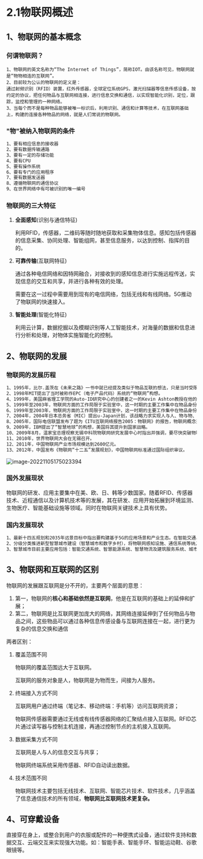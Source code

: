 # 2.1物联网概述

## 1、物联网的基本概念

### 何谓物联网？

```
1、物联网的英文名称为“The Internet of Things”，简称IOT。由该名称可见，物联网就是“物物相连的互联网”。
2、目前较为公认的物联网的定义是：
通过射频识别（RFID）装置，红外传感器，全球定位系统GPS，激光扫描器等信息传感设备，按约定的协议，把任何物品与互联网相连接，进行信息交换和通信，以实现智能化识别，定位，跟踪，监控和管理的一种网络。
3、当每个而不是每种物品能够被唯一标识后，利用识别、通信和计算等技术，在互联网基础上，构建的连接各种物品的网络，就是人们常说的物联网。
```

### "物"被纳入物联网的条件

```tex
1、要有相应信息的接收器
2、要有数据传输通路
3、要有一定的存储功能
4、要有CPU
5、要有操作系统
6、要有专门的应用程序
7、要有数据发送器
8、遵循物联网的通信协议
9、在世界网络中有可被识别的唯一编号
```

### 物联网的三大特征

1. **全面感知**(识别与通信特征)

   利用RFID，传感器，二维码等随时随地获取和采集物体信息。感知包括传感器的信息采集、协同处理、智能组网，甚至信息服务，以达到控制、指挥的目的。

2. **可靠传输**(互联网特征)

   通过各种电信网络和因特网融合，对接收到的感知信息进行实施远程传送，实现信息的交互和共享，并进行各种有效的处理。

   需要在这一过程中需要用到现有的电信网络，包括无线和有线网络。5G推动了物联网的快速接入。

3. **智能处理**(智能化特征)

   利用云计算，数据挖掘以及模糊识别等人工智能技术，对海量的数据和信息进行分析和处理，对物体实施智能化的控制。

## 2、物联网的发展

### 物联网的发展历程

```tex
1、1995年，比尔.盖茨在《未来之路》一书中就已经提及类似于物品互联的想法，只是当时受限于无线网络、硬件及传感设备的发展，并未受到重视。
2、1998年MIT提出了当时被称作EPC（电子产品代码）系统的“物联网”构想。
4、1999年，美国麻省理工学院的Auto-ID研究中心的创建者之一的Kevin Ashton教授在他的一个报告中首次使用了“Internet of Things”这个词语。主要是建立在物品编码、RFID技术和互联网的基础上。
5、1999年至2003年，物联网方面的工作局限于实验室中，这一时期的主要工作集中在物品身份的自动识别，如何减少识别错误和提高识别效率是关注的重点。
6、1999年至2003年，物联网方面的工作局限于实验室中，这一时期的主要工作集中在物品身份的自动识别，如何减少识别错误和提高识别效率是关注的重点。
7、2004年，2004年日本总务省（MIC）提出u-Japan计划，该战略力求实现人与人、物与物、人与物之间的连接，希望将日本建设成一个随时、随地、任何物体、任何人均可连接的泛在网络社会。日本正式进军物联网。
8、2005年，国际电信联盟发布了题为《ITU互联网络报告2005：物联网》的报告，物联网概念开始正式出现在官方文件中。
9、2009年，IBM提出了“智慧地球”的构想，美国将其提升到国家战略。
10、2009年8月，温家宝总理视察无锡中科院物联网研究发展中心时指出并强调，要尽快突破物联网核心技术，把传感技术和TD的发展结合起来。无锡市率先建立“感知中国”研究中心。
11、2010年，世界物联网大会在无锡召开。
12、2011年，中国物联网产业市场规模达到2600亿元。
13、2012年，中国发布《物联网“十二五”发展规划》，中国物联网标准通过国际组织审议。
```

![image-20221105175023394](https://xingqiu-tuchuang-1256524210.cos.ap-shanghai.myqcloud.com/13837/image-20221105175023394.png)

### 国外发展现状

物联网的研发、应用主要集中在美、欧、日、韩等少数国家。随着RFID、传感器技术、近程通信以及计算机技术等的发展，其在研发、应用开始拓展到环境监测、生物医疗、智能基础设施等领域。同时在物联网关键技术上具有优势。

### 国内发展现状

```tex
1、最新十四五规划和2035年远景目标中指出要构建基于5G的应用场景和产业生态。在智能交通、智慧物流、智慧能源、智慧医疗等重点领域开展试点示范。推动物联网全面发展，打造支持固移融合、宽窄结合的物联接入能力。
2、分级分类推进新型智慧城市建设（智慧城市和数字乡村），将物联网感知设施、通信系统等纳入公共基础设施统一规划建设，推进市政公用设施、建筑等物联网应用和智能化改造。
3、智慧城市目前主要应用包括：智能交通系统、智慧能源系统、智慧物流及建筑服务系统、城市指挥系统、指挥医疗、城市公共安全、城市环境管理、政府公共服务等八个方面。
```

## 3、物联网和互联网的区别

物联网的发展跟互联网是分不开的，主要两个层面的意思：

1. 第一，物联网的**核心和基础依然是互联网**，他是在互联网的基础上的延伸和扩展；
2. 第二，物联网是比互联网更加庞大的网络，其网络连接延伸到了任何物品与物品之间，这些物品可以通过各种信息传感设备与互联网连接在一起，进行更为复杂的信息交换和通信

两者区别：

1. 覆盖范围不同

   物联网的覆盖范围远大于互联网。

   互联网的服务对象是人，物联网是为物而生，间接为人服务。

2. 终端接入方式不同

   互联网用户通过终端（笔记本、移动终端：手机等）访问互联网资源；

   物联网传感器需要通过无线或有线传感器网络的汇聚结点接入互联网。RFID芯片通过读写器与控制主机连接，再通过控制节点的主机接入互联网。

3. 数据采集方式不同

   互联网是人与人的信息交互与共享；

   物联网终端系统采用传感器、RFID自动读出数据。

4. 技术范围不同

   物联网技术主要包括无线技术、互联网、智能芯片技术、软件技术，几乎涵盖了信息通信技术的所有领域，**物联网比互联网技术更复杂。**

## 4、可穿戴设备

直接穿在身上，或整合到用户的衣服或配件的一种便携式设备，通过软件支持和数据交互、云端交互来实现强大功能。如：智能手表、智能手环、智能运动鞋、谷歌眼镜等。
